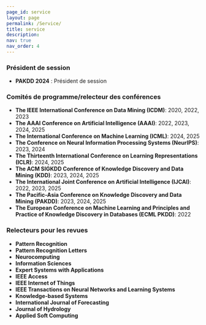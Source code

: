 ```yaml
---
page_id: service
layout: page
permalink: /Service/
title: service
description: 
nav: true
nav_order: 4
---
```


### Président de session 
- **PAKDD 2024** : Président de session

### Comités de programme/relecteur des conférences
- **The IEEE International Conference on Data Mining (ICDM)**: 2020, 2022, 2023
- **The AAAI Conference on Artificial Intelligence (AAAI)**: 2022, 2023, 2024, 2025
- **The International Conference on Machine Learning (ICML)**: 2024, 2025
- **The Conference on Neural Information Processing Systems (NeurIPS)**: 2023, 2024
- **The Thirteenth International Conference on Learning Representations (ICLR)**: 2024, 2025
- **The ACM SIGKDD Conference of Knowledge Discovery and Data Mining (KDD)**: 2023, 2024, 2025
- **The International Joint Conference on Artificial Intelligence (IJCAI)**: 2022, 2023, 2025
- **The Pacific-Asia Conference on Knowledge Discovery and Data Mining (PAKDD)**: 2023, 2024, 2025
- **The European Conference on Machine Learning and Principles and Practice of Knowledge Discovery in Databases (ECML PKDD)**: 2022


### Relecteurs pour les revues
- **Pattern Recognition**
- **Pattern Recognition Letters**
- **Neurocomputing**
- **Information Sciences**
- **Expert Systems with Applications**
- **IEEE Access**
- **IEEE Internet of Things**
- **IEEE Transactions on Neural Networks and Learning Systems**
- **Knowledge-based Systems**
- **International Journal of Forecasting**
- **Journal of Hydrology**
- **Applied Soft Computing**


